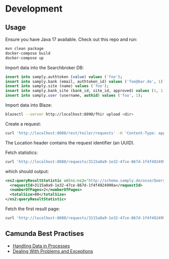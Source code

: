 # Development

## Usage

Ensure you have Java 17 available. Check out this repo and run:

```sh
mvn clean package
docker-compose build
docker-compose up
```

Import data into the Searchbroker DB:

```sql
insert into samply.authtoken (value) values ('foo');
insert into samply.bank (email, authtoken_id) values ('foo@bar.de', 1);
insert into samply.site (name) values ('foo');
insert into samply.bank_site (bank_id, site_id, approved) values (1, 1, true);
insert into samply.user (username, authid) values ('foo', 1);
```

Import data into Blaze:

```sh
blazectl --server http://localhost:8090/fhir upload <dir>
```

Create a request:

```sh
curl 'http://localhost:8088/rest/teiler/requests' -H 'Content-Type: application/xml' -d '<foo></foo>' -vs 2>&1 | grep Location
```

The Location header contains the request identifier (an UUID).

Fetch statistics:

```sh
curl 'http://localhost:8080/requests/3115a0a9-1e32-47ce-867d-1f4f4924990a/stats' -H 'Accept: application/xml'
```

which should output:

```xml
<ns2:queryResultStatistic xmlns:ns2="http://schema.samply.de/osse/QueryResultStatistic">
  <requestId>3115a0a9-1e32-47ce-867d-1f4f4924990a</requestId>
  <numberOfPages>2</numberOfPages>
  <totalSize>80</totalSize>
</ns2:queryResultStatistic>
```

Fetch the first result page:

```sh
curl 'http://localhost:8080/requests/3115a0a9-1e32-47ce-867d-1f4f4924990a/result?page=0' -H 'Accept: application/xml'
```

## Camunda Best Practises

* [Handling Data in Processes](https://camunda.com/best-practices/handling-data-in-processes/)
* [Dealing With Problems and Exceptions](https://camunda.com/best-practices/dealing-with-problems-and-exceptions/)
